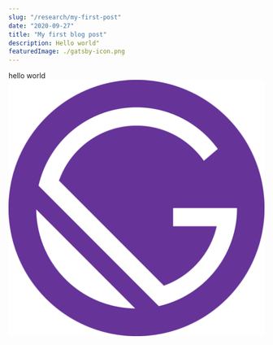 ```yaml
---
slug: "/research/my-first-post"
date: "2020-09-27"
title: "My first blog post"
description: Hello world"
featuredImage: ./gatsby-icon.png
---
```


hello world 
![image](./gatsby-icon.png)